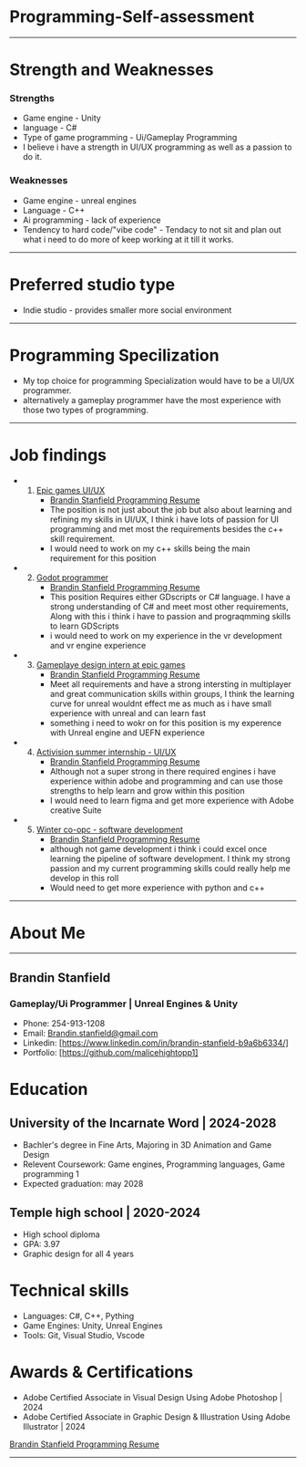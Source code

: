# Programming-Self-assessment
---
# Strength and Weaknesses
  ### Strengths
  - Game engine - Unity
  - language - C#
  - Type of game programming - Ui/Gameplay Programming
  - I believe i have a strength in UI/UX programming as well as a passion to do it. 
  ### Weaknesses
  - Game engine - unreal engines
  - Language - C++
  - Ai programming - lack of experience
  - Tendency to hard code/"vibe code" - Tendacy to not sit and plan out what i need to do more of keep working at it till it works.

---
# Preferred studio type
  - Indie studio - provides smaller more social environment

---
# Programming Specilization 
 - My top choice for programming Specialization would have to be a UI/UX programmer.
 - alternatively a gameplay programmer have the most experience with those two types of programming.

---
# Job findings
- 1. [Epic games UI/UX](https://www.linkedin.com/jobs/search/?currentJobId=4311226313&f_C=19327&geoId=92000000&origin=COMPANY_PAGE_JOBS_CLUSTER_EXPANSION&originToLandingJobPostings=4312897838%2C4307038568%2C4308287387%2C4311226313%2C4295726691%2C4314579678%2C4311207619%2C4315653966%2C4312650824&trk=d_flagship3_company_posts)
     - [Brandin Stanfield Programming Resume](https://github.com/user-attachments/files/23174253/Brandin.Stanfield.Programming.Resume.pdf)
     - The position is not just about the job but also about learning and refining my skills in UI/UX, I think i have lots of passion for UI programming and met most the requirements besides the c++ skill requirement. 
     - I would need to work on my c++ skills being the main requirement for this position
- 2. [Godot programmer](https://www.indeed.com/jobs?q=game+programmer&l=San+Antonio%2C+TX&sc=0kf%3Aattr%2875GKK%29%3B&radius=100&vjk=6bce366b1c193f63)
     - [Brandin Stanfield Programming Resume](https://github.com/user-attachments/files/23174253/Brandin.Stanfield.Programming.Resume.pdf)
     - This position Requires either GDscripts or C# language. I have a strong understanding of C# and meet most other requirements, Along with this i think i have to passion and prograqmming skills to learn GDScripts
     - i would need to work on my experience in the vr development and vr engine experience
- 3. [Gameplaye design intern at epic games](https://www.linkedin.com/jobs/search/?currentJobId=4312897838&f_C=19327&geoId=92000000&origin=COMPANY_PAGE_JOBS_CLUSTER_EXPANSION&originToLandingJobPostings=4312897838%2C4307038568%2C4308287387%2C4311226313%2C4295726691%2C4314579678%2C4311207619%2C4315653966%2C4312650824&trk=d_flagship3_company_posts)
     - [Brandin Stanfield Programming Resume](https://github.com/user-attachments/files/23174253/Brandin.Stanfield.Programming.Resume.pdf)
     - Meet all requirements and have a strong intersting in multiplayer and great communication skills within groups, I think the learning curve for unreal wouldnt effect me as much as i have small experience with unreal and can learn fast
     - something i need to wokr on for this position is my experence with Unreal engine and UEFN experience
- 4. [Activision summer internship - UI/UX](https://www.linkedin.com/jobs/search/?currentJobId=4296637408&f_C=4048%2C80970%2C2038074%2C9651%2C11905%2C37427%2C30532%2C21344&geoId=92000000&origin=COMPANY_PAGE_JOBS_CLUSTER_EXPANSION&originToLandingJobPostings=4296168115%2C4296160890%2C4312930214%2C4296637408%2C4298140465%2C4297334760%2C4296162519%2C4296171108%2C4308652412&trk=d_flagship3_company_posts)
     - [Brandin Stanfield Programming Resume](https://github.com/user-attachments/files/23174253/Brandin.Stanfield.Programming.Resume.pdf)
     - Although not a super strong in there required engines i have experience within adobe and programming and can use those strengths to help learn and grow within this position
     - I would need to learn figma and get more experience with Adobe creative Suite 
- 5. [Winter co-opc - software development](https://www.linkedin.com/jobs/search/?currentJobId=4297334760&f_C=4048%2C80970%2C2038074%2C9651%2C11905%2C37427%2C30532%2C21344&geoId=92000000&origin=COMPANY_PAGE_JOBS_CLUSTER_EXPANSION&originToLandingJobPostings=4296168115%2C4296160890%2C4312930214%2C4296637408%2C4298140465%2C4297334760%2C4296162519%2C4296171108%2C4308652412&trk=d_flagship3_company_posts)
     - [Brandin Stanfield Programming Resume](https://github.com/user-attachments/files/23174253/Brandin.Stanfield.Programming.Resume.pdf)
     - although not game development i think i could excel once learning the pipeline of software development. I think my strong passion and my current programming skills could really help me develop in this roll
     - Would need to get more experience with python and c++

---

# About Me
---
## Brandin Stanfield

  ### Gameplay/Ui Programmer | Unreal Engines & Unity
 - Phone: 254-913-1208
 - Email: Brandin.stanfield@gmail.com
 - Linkedin: [https://www.linkedin.com/in/brandin-stanfield-b9a6b6334/]
 - Portfolio: [https://github.com/malicehightopp1]

# Education 
  ## University of the Incarnate Word | 2024-2028
  - Bachler's degree in Fine Arts, Majoring in 3D Animation and Game Design
  - Relevent Coursework: Game engines, Programming languages, Game programming 1
  - Expected graduation: may 2028
  ## Temple high school | 2020-2024
  - High school diploma
  - GPA: 3.97
  - Graphic design for all 4 years

# Technical skills
  - Languages: C#, C++, Pything
  - Game Engines: Unity, Unreal Engines
  - Tools: Git, Visual Studio, Vscode

# Awards & Certifications
  - Adobe Certified Associate in Visual Design Using Adobe Photoshop | 2024
  - Adobe Certified Associate in Graphic Design & Illustration Using Adobe Illustrator | 2024



[Brandin Stanfield Programming Resume](https://github.com/user-attachments/files/23174244/Brandin.Stanfield.Programming.Resume.pdf)

---







